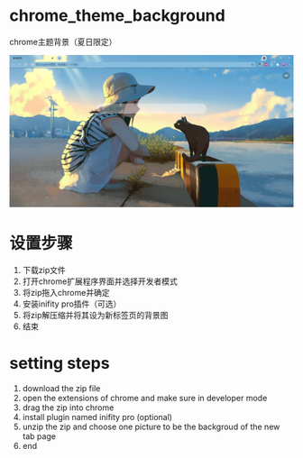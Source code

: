 # chrome_theme_background
chrome主题背景（夏日限定）

![图片](/1.png)

# 设置步骤
1. 下载zip文件
2. 打开chrome扩展程序界面并选择开发者模式
3. 将zip拖入chrome并确定
4. 安装inifity pro插件（可选）
5. 将zip解压缩并将其设为新标签页的背景图
6. 结束

# setting steps
1. download the zip file
2. open the extensions of chrome and make sure in developer mode
3. drag the zip into chrome
4. install plugin named inifity pro (optional)
5. unzip the zip and choose one picture to be the backgroud of the new tab page
6. end
